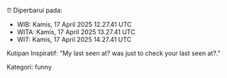 ⏰ Diperbarui pada:
- WIB: Kamis, 17 April 2025 12.27.41 UTC
- WITA: Kamis, 17 April 2025 13.27.41 UTC
- WIT: Kamis, 17 April 2025 14.27.41 UTC

Kutipan Inspiratif:
"My last seen at? was just to check your last seen at?."


Kategori: funny

